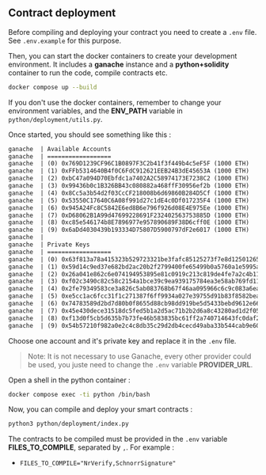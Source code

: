 ## Contract deployment

Before compiling and deploying your contract you need to create a `.env` file. 
See `.env.example` for this purpose.

Then, you can start the docker containers to create your development environment.
It includes a **ganache** instance and a **python+solidity** container to run the code, compile contracts etc.

```bash
docker compose up --build
```

If you don't use the docker containers, remember to change your environment variables, and the **ENV_PATH** variable in `python/deployment/utils.py`.

Once started, you should see something like this :

```txt
ganache  | Available Accounts
ganache  | ==================
ganache  | (0) 0x769D1239CF96C1B0897F3C2b41f3f449b4c5eF5F (1000 ETH)
ganache  | (1) 0xFFb5314640B4f0C6FdC912621EEB24B3dE45653A (1000 ETH)
ganache  | (2) 0xbC47a094D70Ebfdc1a7402A2C58974173E7238C2 (1000 ETH)
ganache  | (3) 0x99436b0c1B326BB43c080882a468ffF30956ef2b (1000 ETH)
ganache  | (4) 0x8Cc5a3b54d2f03CcCF218008b6d69860B284D5Cf (1000 ETH)
ganache  | (5) 0x53550C17640C6A08f991d27c1dE4c0Df017235F4 (1000 ETH)
ganache  | (6) 0x945A24Fc8C5842E6ed8B6e796f926d08E4E975Ee (1000 ETH)
ganache  | (7) 0xD68062B1A99d47699228691F232402563753885D (1000 ETH)
ganache  | (8) 0xc85e546174b8E7896977e957890689F38D6cff0E (1000 ETH)
ganache  | (9) 0x6aDd4030439b193334D75807D5900797dF2e6017 (1000 ETH)
ganache  | 
ganache  | Private Keys
ganache  | ==================
ganache  | (0) 0x63f813a78a415323b529723321be3fafc85125273f7e8d1250126553cfe0dab9
ganache  | (1) 0x59d14c9ed37e682bd2ac20b2f2799400fe65499b0a5760a1e5995ae213c474c2
ganache  | (2) 0x26a041e862c6e074194953895e81c0919c213c819de4fe7a2c4b11162cc7e486
ganache  | (3) 0xf02c3490c82c58c2154a1bce39c9ea939175784ea3e58ab769fd116956c02321
ganache  | (4) 0x2fe79349583ce3a826c5ab083768b67f46aa095966c6c9c083a6eab802e445a8
ganache  | (5) 0xe5cc1ac6fcc31f1c271387f6ff9934a027e39755d91b83f8582bea039ea409ca
ganache  | (6) 0x74783589d2bd7d80b0f8655d88cb98dd919be5d5433bebd9612e66a70f35d054
ganache  | (7) 0x45e430dece31518dc5fed5b1a2d5ac71b2b2d6a8c43280ad1d2f05d6cf2516e8
ganache  | (8) 0xf13d0f5cb5d635b7b73fe46b583835bc61ff2a740714643fc0daf2be1e909a1a
ganache  | (9) 0x54b57210f982a0e2c4c8db35c29d2db4cecd49aba33b544cab9e60ece5a15098
```

Choose one account and it's private key and replace it in the `.env` file.

> Note: It is not necessary to use Ganache, every other provider could be used, you juste need to change the `.env` variable **PROVIDER_URL**.

Open a shell in the python container :
```bash
docker compose exec -ti python /bin/bash
```

Now, you can compile and deploy your smart contracts :
```bash
python3 python/deployment/index.py
```

The contracts to be compiled must be provided in the `.env` variable **FILES_TO_COMPILE**, separated by `,`.
For example :
- `FILES_TO_COMPILE="NrVerify,SchnorrSignature"`


